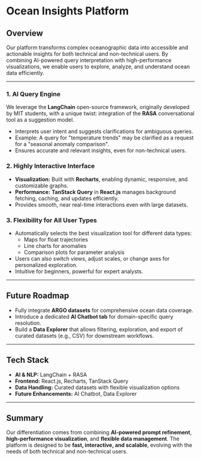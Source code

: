 # Ocean Insights Platform

## Overview
Our platform transforms complex oceanographic data into accessible and actionable insights for both technical and non-technical users. By combining AI-powered query interpretation with high-performance visualizations, we enable users to explore, analyze, and understand ocean data efficiently.

---
### 1. AI Query Engine
We leverage the **LangChain** open-source framework, originally developed by MIT students, with a unique twist: integration of the **RASA** conversational tool as a suggestion model.  
- Interprets user intent and suggests clarifications for ambiguous queries.  
- Example: A query for "temperature trends" may be clarified as a request for a "seasonal anomaly comparison".  
- Ensures accurate and relevant insights, even for non-technical users.

### 2. Highly Interactive Interface
- **Visualization:** Built with **Recharts**, enabling dynamic, responsive, and customizable graphs.  
- **Performance:** **TanStack Query** in **React.js** manages background fetching, caching, and updates efficiently.  
- Provides smooth, near real-time interactions even with large datasets.

### 3. Flexibility for All User Types
- Automatically selects the best visualization tool for different data types:
  - Maps for float trajectories
  - Line charts for anomalies
  - Comparison plots for parameter analysis  
- Users can also switch views, adjust scales, or change axes for personalized exploration.  
- Intuitive for beginners, powerful for expert analysts.

---

## Future Roadmap
- Fully integrate **ARGO datasets** for comprehensive ocean data coverage.  
- Introduce a dedicated **AI Chatbot tab** for domain-specific query resolution.  
- Build a **Data Explorer** that allows filtering, exploration, and export of curated datasets (e.g., CSV) for downstream workflows.

---

## Tech Stack
- **AI & NLP:** LangChain + RASA  
- **Frontend:** React.js, Recharts, TanStack Query  
- **Data Handling:** Curated datasets with flexible visualization options  
- **Future Enhancements:** AI Chatbot, Data Explorer

---

## Summary
Our differentiation comes from combining **AI-powered prompt refinement**, **high-performance visualization**, and **flexible data management**. The platform is designed to be **fast, interactive, and scalable**, evolving with the needs of both technical and non-technical users.

